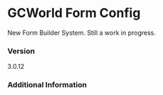 # GCWorld Form Config

New Form Builder System.  Still a work in progress.




### Version
3.0.12

### Additional Information
